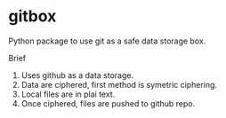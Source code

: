 # gitbox
Python package to use git as a safe data storage box.

Brief

1. Uses github as a data storage.
2. Data are ciphered, first method is symetric ciphering.
3. Local files are in plai text.
4. Once ciphered, files are pushed to github repo.
